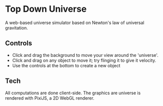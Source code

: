 # Top Down Universe

A web-based universe simulator based on Newton's law of universal gravitation.

## Controls

- Click and drag the background to move your view around the 'universe'. 
- Click and drag on any object to move it; try flinging it to give it velocity.
- Use the controls at the bottom to create a new object

## Tech

All computations are done client-side. The graphics are universe is rendered with PixiJS, a 2D WebGL renderer.